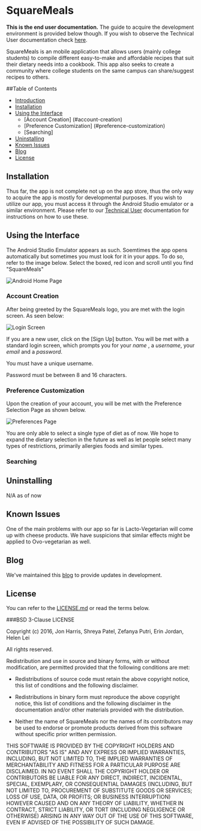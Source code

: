 # SquareMeals
**This is the end user documentation.** The guide to acquire the development environment is provided below though.
If you wish to observe the Technical User documentation check [here](https://github.com/harrij15/SquareMeals/blob/master/developers_documentation.md).


SquareMeals is an mobile application that allows users (mainly college students) to compile different easy-to-make and affordable recipes that suit their dietary needs into a cookbook. This app also seeks to create a community where college students on the same campus can share/suggest recipes to others.

##Table of Contents
- [Introduction](#squaremeals)
- [Installation](#installation)
- [Using the Interface](#using-the-interface)
  - [Account Creation] (#account-creation)
  - [Preference Customization] (#preference-customization)
  - [Searching]
- [Uninstalling](#unstalling)
- [Known Issues](#known-issues)
- [Blog](#blog)
- [License](#license)


## Installation
Thus far, the app is not complete not up on the app store, thus the only way to acquire the app is mostly for developmental purposes.
If you wish to utilize our app, you must access it through the Android Studio emulator or a similar environment.
Please refer to our [Technical User](https://github.com/harrij15/SquareMeals/blob/master/developers_documentation.md) documentation for instructions on how to use these.

## Using the Interface
The Android Studio Emulator appears as such. Soemtimes the app opens automatically but sometimes you must look for it in your apps.
To do so, refer to the image below. Select the boxed, red icon and scroll until you find "SquareMeals"

![Android Home Page](http://orig09.deviantart.net/25d1/f/2016/125/4/6/1_by_miinji-da1gpqs.png)

### Account Creation
After being greeted by the SquareMeals logo, you are met with the login screen. As seen below:

![Login Screen](http://orig15.deviantart.net/df4c/f/2016/125/5/1/2_by_miinji-da1gpqp.png)

If you are a new user, click on the [Sign Up] button. You will be met with a standard login screen, which prompts you for your *name*
, a *username*, your *email* and a *password*.

You must have a unique username.

Password must be between 8 and 16 characters.

### Preference Customization
Upon the creation of your account, you will be met with the Preference Selection Page as shown below.

![Preferences Page](http://orig05.deviantart.net/e82e/f/2016/125/a/7/3_by_miinji-da1gskr.png)

You are only able to select a single type of diet as of now. We hope to expand the dietary selection in the future
as well as let people select many types of restrictions, primarily allergies foods and similar types.

### Searching


## Uninstalling
N/A as of now

## Known Issues
One of the main problems with our app so far is Lacto-Vegetarian will come up with cheese products.
We have suspicions that similar effects might be applied to Ovo-vegetarian as well.

## Blog

We've maintained this [blog](https://rcos.io/projects/harrij15/SquareMeals/blog) to provide updates in development.

## License

You can refer to the [LICENSE.md](https://github.com/harrij15/SquareMeals/blob/master/LICENSE.md) or read the terms below.

###BSD 3-Clause LICENSE

Copyright (c) 2016, Jon Harris, Shreya Patel, Zefanya Putri, Erin Jordan, Helen Lei

All rights reserved.

Redistribution and use in source and binary forms, with or without
modification, are permitted provided that the following conditions are met:

* Redistributions of source code must retain the above copyright notice, this
  list of conditions and the following disclaimer.

* Redistributions in binary form must reproduce the above copyright notice,
  this list of conditions and the following disclaimer in the documentation
  and/or other materials provided with the distribution.

* Neither the name of SquareMeals nor the names of its
  contributors may be used to endorse or promote products derived from
  this software without specific prior written permission.

THIS SOFTWARE IS PROVIDED BY THE COPYRIGHT HOLDERS AND CONTRIBUTORS "AS IS"
AND ANY EXPRESS OR IMPLIED WARRANTIES, INCLUDING, BUT NOT LIMITED TO, THE
IMPLIED WARRANTIES OF MERCHANTABILITY AND FITNESS FOR A PARTICULAR PURPOSE ARE
DISCLAIMED. IN NO EVENT SHALL THE COPYRIGHT HOLDER OR CONTRIBUTORS BE LIABLE
FOR ANY DIRECT, INDIRECT, INCIDENTAL, SPECIAL, EXEMPLARY, OR CONSEQUENTIAL
DAMAGES (INCLUDING, BUT NOT LIMITED TO, PROCUREMENT OF SUBSTITUTE GOODS OR
SERVICES; LOSS OF USE, DATA, OR PROFITS; OR BUSINESS INTERRUPTION) HOWEVER
CAUSED AND ON ANY THEORY OF LIABILITY, WHETHER IN CONTRACT, STRICT LIABILITY,
OR TORT (INCLUDING NEGLIGENCE OR OTHERWISE) ARISING IN ANY WAY OUT OF THE USE
OF THIS SOFTWARE, EVEN IF ADVISED OF THE POSSIBILITY OF SUCH DAMAGE.